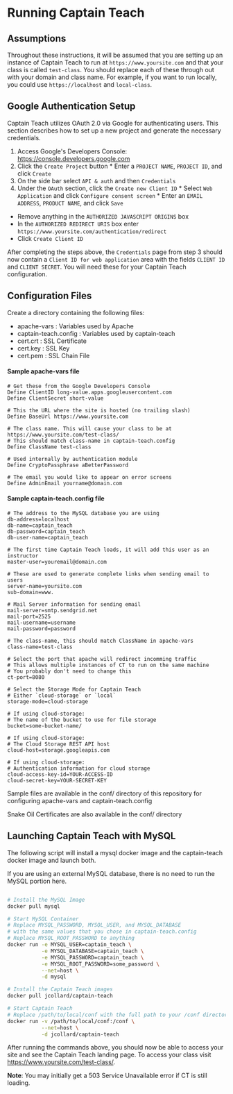 # Running Captain Teach

## Assumptions

Throughout these instructions, it will be assumed that you are setting up an instance of Captain Teach to run at `https://www.yoursite.com` and that your class is called `test-class`. You should replace each of these through out with your domain and class name. For example, if you want to run locally, you could use `https://localhost` and `local-class`.

## Google Authentication Setup
Captain Teach utilizes OAuth 2.0 via Google for authenticating users. This section describes how to set up a new project and generate the necessary credentials.

  1. Access Google's Developers Console: https://console.developers.google.com
  2. Click the `Create Project` button
    * Enter a `PROJECT NAME`, `PROJECT ID`, and click `Create`
  3. On the side bar select `API & auth` and then `Credentials`
  4. Under the `OAuth` section, click the `Create new Client ID`
    * Select `Web Application` and click `Configure consent screen`
    * Enter an `EMAIL ADDRESS`, `PRODUCT NAME`, and click `Save`
   * Remove anything in the `AUTHORIZED JAVASCRIPT ORIGINS` box
   * In the `AUTHORIZED REDIRECT URIS` box enter `https://www.yoursite.com/authentication/redirect`
   * Click `Create Client ID`

After completing the steps above, the `Credentials` page from step 3 should now contain a `Client ID for web application` area with the fields `CLIENT ID` and `CLIENT SECRET`. You will need these for your Captain Teach configuration.

## Configuration Files
Create a directory containing the following files:
  * apache-vars : Variables used by Apache
  * captain-teach.config : Variables used by captain-teach
  * cert.crt : SSL Certificate
  * cert.key : SSL Key
  * cert.pem : SSL Chain File

#### Sample apache-vars file
```
# Get these from the Google Developers Console
Define ClientID long-value.apps.googleusercontent.com
Define ClientSecret short-value

# This the URL where the site is hosted (no trailing slash)
Define BaseUrl https://www.yoursite.com

# The class name. This will cause your class to be at https://www.yoursite.com/test-class/
# This should match class-name in captain-teach.config
Define ClassName test-class

# Used internally by authentication module
Define CryptoPassphrase aBetterPassword

# The email you would like to appear on error screens
Define AdminEmail yourname@domain.com
```

#### Sample captain-teach.config file
```
# The address to the MySQL database you are using
db-address=localhost
db-name=captain_teach
db-password=captain_teach
db-user-name=captain_teach

# The first time Captain Teach loads, it will add this user as an instructor
master-user=youremail@domain.com

# These are used to generate complete links when sending email to users
server-name=yoursite.com
sub-domain=www.

# Mail Server information for sending email
mail-server=smtp.sendgrid.net
mail-port=2525
mail-username=username
mail-password=password

# The class-name, this should match ClassName in apache-vars
class-name=test-class

# Select the port that apache will redirect incomming traffic
# This allows multiple instances of CT to run on the same machine
# You probably don't need to change this
ct-port=8080

# Select the Storage Mode for Captain Teach
# Either `cloud-storage` or `local`
storage-mode=cloud-storage

# If using cloud-storage:
# The name of the bucket to use for file storage
bucket=some-bucket-name/

# If using cloud-storage:
# The Cloud Storage REST API host
cloud-host=storage.googleapis.com

# If using cloud-storage:
# Authentication information for cloud storage
cloud-access-key-id=YOUR-ACCESS-ID
cloud-secret-key=YOUR-SECRET-KEY
```

Sample files are available in the conf/ directory of this repository for configuring apache-vars and captain-teach.config

Snake Oil Certificates are also available in the conf/ directory

## Launching Captain Teach with MySQL

The following script will install a mysql docker image and the captain-teach docker image and launch both.

If you are using an external MySQL database, there is no need to run the MySQL portion here.

```bash

# Install the MySQL Image
docker pull mysql

# Start MySQL Container 
# Replace MYSQL_PASSWORD, MYSQL_USER, and MYSQL_DATABASE
# with the same values that you chose in captain-teach.config
# Replace MYSQL_ROOT_PASSWORD to anything
docker run -e MYSQL_USER=captain_teach \
           -e MYSQL_DATABASE=captain_teach \
           -e MYSQL_PASSWORD=captain_teach \
           -e MYSQL_ROOT_PASSWORD=some_password \
           --net=host \
           -d mysql

# Install the Captain Teach images
docker pull jcollard/captain-teach

# Start Captain Teach
# Replace /path/to/local/conf with the full path to your /conf directory
docker run -v /path/to/local/conf:/conf \
           --net=host \
           -d jcollard/captain-teach
```

After running the commands above, you should now be able to access your site and see the Captain Teach landing page.
To access your class visit https://www.yoursite.com/test-class/.

**Note**: You may initially get a 503 Service Unavailable error if CT is still loading.
